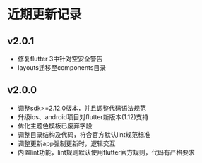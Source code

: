 # 近期更新记录

## v2.0.1

- 修复flutter 3中针对空安全警告
- layouts迁移至components目录

## v2.0.0

- 调整sdk>=2.12.0版本，并且调整代码语法规范
- 升级ios、android项目对flutter新版本(1.12)支持
- 优化主题色模板已废弃字段
- 调整目录结构及代码，符合官方默认lint规范标准
- 调整更新app强制更新时，逻辑交互
- 内置lint功能，lint规则默认使用flutter官方规则，代码有严格要求
